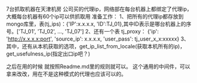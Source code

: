 ##
7台抓取机器在天津机房
公司买的代理ip，网络部在每台机器上都绑定了代理ip，大概每台机器有60个ip可以供抓取用
准备工作：
1、把所有的代理ip都存放到mongo库里，表(tj_ips)：{'IP':x.x.x.x, 'ID':TJ_01},其中ID表示是哪台机器上的序号。['TJ_01', 'TJ_02', ..., 'TJ_07']
2、还有一个表 tj_proxy： {'ip': 'http://x.x.x.x:port', 'source_ip': x.x.x.x, 'user_pass': tj_user_x_x:xxxxx}
3、其中，还有从本机获取的选项，get_ip_list_from_locale(获取本机所有的ip)， get_usefulness_ip(指定出口ip吧？)

之后在用的时候 就按照Readme.md里的规则就可以。
这个通用的中间件，可以拿来改改，用在不是这种模式的代理也应该可以的。
